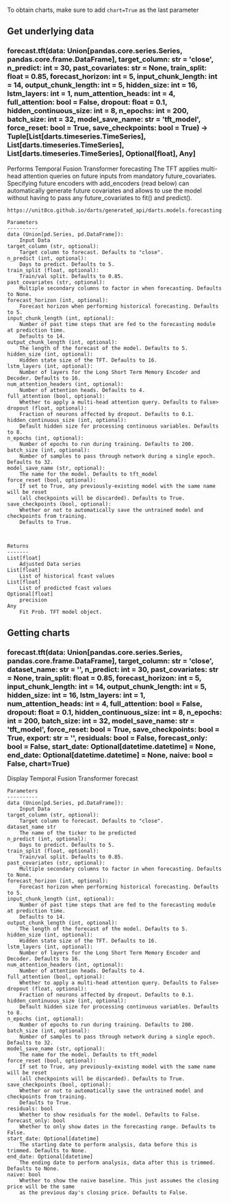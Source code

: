 To obtain charts, make sure to add `chart=True` as the last parameter

## Get underlying data 
### forecast.tft(data: Union[pandas.core.series.Series, pandas.core.frame.DataFrame], target_column: str = 'close', n_predict: int = 30, past_covariates: str = None, train_split: float = 0.85, forecast_horizon: int = 5, input_chunk_length: int = 14, output_chunk_length: int = 5, hidden_size: int = 16, lstm_layers: int = 1, num_attention_heads: int = 4, full_attention: bool = False, dropout: float = 0.1, hidden_continuous_size: int = 8, n_epochs: int = 200, batch_size: int = 32, model_save_name: str = 'tft_model', force_reset: bool = True, save_checkpoints: bool = True) -> Tuple[List[darts.timeseries.TimeSeries], List[darts.timeseries.TimeSeries], List[darts.timeseries.TimeSeries], Optional[float], Any]

Performs Temporal Fusion Transformer forecasting
    The TFT applies multi-head attention queries on future inputs from mandatory future_covariates.
    Specifying future encoders with add_encoders (read below) can automatically generate future
    covariates and allows to use the model without having to pass any future_covariates to fit()
    and predict().

    https://unit8co.github.io/darts/generated_api/darts.models.forecasting.tft_model.html

    Parameters
    ----------
    data (Union[pd.Series, pd.DataFrame]):
        Input Data
    target_column (str, optional):
        Target column to forecast. Defaults to "close".
    n_predict (int, optional):
        Days to predict. Defaults to 5.
    train_split (float, optional):
        Train/val split. Defaults to 0.85.
    past_covariates (str, optional):
        Multiple secondary columns to factor in when forecasting. Defaults to None.
    forecast_horizon (int, optional):
        Forecast horizon when performing historical forecasting. Defaults to 5.
    input_chunk_length (int, optional):
        Number of past time steps that are fed to the forecasting module at prediction time.
        Defaults to 14.
    output_chunk_length (int, optional):
        The length of the forecast of the model. Defaults to 5.
    hidden_size (int, optional):
        Hidden state size of the TFT. Defaults to 16.
    lstm_layers (int, optional):
        Number of layers for the Long Short Term Memory Encoder and Decoder. Defaults to 16.
    num_attention_headers (int, optional):
        Number of attention heads. Defaults to 4.
    full_attention (bool, optional):
        Whether to apply a multi-head attention query. Defaults to False>
    dropout (float, optional):
        Fraction of neurons affected by dropout. Defaults to 0.1.
    hidden_continuous_size (int, optional):
        Default hidden size for processing continuous variables. Defaults to 8.
    n_epochs (int, optional):
        Number of epochs to run during training. Defaults to 200.
    batch_size (int, optional):
        Number of samples to pass through network during a single epoch. Defaults to 32.
    model_save_name (str, optional):
        The name for the model. Defaults to tft_model
    force_reset (bool, optional):
        If set to True, any previously-existing model with the same name will be reset
        (all checkpoints will be discarded). Defaults to True.
    save_checkpoints (bool, optional):
        Whether or not to automatically save the untrained model and checkpoints from training.
        Defaults to True.



    Returns
    -------
    List[float]
        Adjusted Data series
    List[float]
        List of historical fcast values
    List[float]
        List of predicted fcast values
    Optional[float]
        precision
    Any
        Fit Prob. TFT model object.

## Getting charts 
### forecast.tft(data: Union[pandas.core.series.Series, pandas.core.frame.DataFrame], target_column: str = 'close', dataset_name: str = '', n_predict: int = 30, past_covariates: str = None, train_split: float = 0.85, forecast_horizon: int = 5, input_chunk_length: int = 14, output_chunk_length: int = 5, hidden_size: int = 16, lstm_layers: int = 1, num_attention_heads: int = 4, full_attention: bool = False, dropout: float = 0.1, hidden_continuous_size: int = 8, n_epochs: int = 200, batch_size: int = 32, model_save_name: str = 'tft_model', force_reset: bool = True, save_checkpoints: bool = True, export: str = '', residuals: bool = False, forecast_only: bool = False, start_date: Optional[datetime.datetime] = None, end_date: Optional[datetime.datetime] = None, naive: bool = False, chart=True)

Display Temporal Fusion Transformer forecast

    Parameters
    ----------
    data (Union[pd.Series, pd.DataFrame]):
        Input Data
    target_column (str, optional):
        Target column to forecast. Defaults to "close".
    dataset_name str
        The name of the ticker to be predicted
    n_predict (int, optional):
        Days to predict. Defaults to 5.
    train_split (float, optional):
        Train/val split. Defaults to 0.85.
    past_covariates (str, optional):
        Multiple secondary columns to factor in when forecasting. Defaults to None.
    forecast_horizon (int, optional):
        Forecast horizon when performing historical forecasting. Defaults to 5.
    input_chunk_length (int, optional):
        Number of past time steps that are fed to the forecasting module at prediction time.
        Defaults to 14.
    output_chunk_length (int, optional):
        The length of the forecast of the model. Defaults to 5.
    hidden_size (int, optional):
        Hidden state size of the TFT. Defaults to 16.
    lstm_layers (int, optional):
        Number of layers for the Long Short Term Memory Encoder and Decoder. Defaults to 16.
    num_attention_headers (int, optional):
        Number of attention heads. Defaults to 4.
    full_attention (bool, optional):
        Whether to apply a multi-head attention query. Defaults to False>
    dropout (float, optional):
        Fraction of neurons affected by dropout. Defaults to 0.1.
    hidden_continuous_size (int, optional):
        Default hidden size for processing continuous variables. Defaults to 8.
    n_epochs (int, optional):
        Number of epochs to run during training. Defaults to 200.
    batch_size (int, optional):
        Number of samples to pass through network during a single epoch. Defaults to 32.
    model_save_name (str, optional):
        The name for the model. Defaults to tft_model
    force_reset (bool, optional):
        If set to True, any previously-existing model with the same name will be reset
        (all checkpoints will be discarded). Defaults to True.
    save_checkpoints (bool, optional):
        Whether or not to automatically save the untrained model and checkpoints from training.
        Defaults to True.
    residuals: bool
        Whether to show residuals for the model. Defaults to False.
    forecast_only: bool
        Whether to only show dates in the forecasting range. Defaults to False.
    start_date: Optional[datetime]
        The starting date to perform analysis, data before this is trimmed. Defaults to None.
    end_date: Optional[datetime]
        The ending date to perform analysis, data after this is trimmed. Defaults to None.
    naive: bool
        Whether to show the naive baseline. This just assumes the closing price will be the same
        as the previous day's closing price. Defaults to False.
